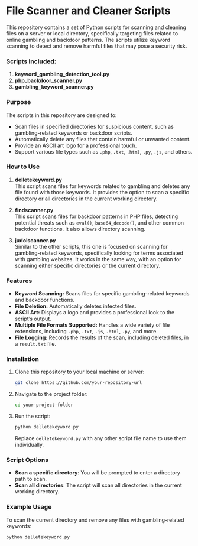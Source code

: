# File Scanner and Cleaner Scripts

This repository contains a set of Python scripts for scanning and cleaning files on a server or local directory, specifically targeting files related to online gambling and backdoor patterns. The scripts utilize keyword scanning to detect and remove harmful files that may pose a security risk.

### Scripts Included:
1. **keyword_gambling_detection_tool.py**
2. **php_backdoor_scanner.py**
3. **gambling_keyword_scanner.py**

### Purpose
The scripts in this repository are designed to:
- Scan files in specified directories for suspicious content, such as gambling-related keywords or backdoor scripts.
- Automatically delete any files that contain harmful or unwanted content.
- Provide an ASCII art logo for a professional touch.
- Support various file types such as `.php`, `.txt`, `.html`, `.py`, `.js`, and others.

### How to Use

1. **delletekeyword.py**  
   This script scans files for keywords related to gambling and deletes any file found with those keywords. It provides the option to scan a specific directory or all directories in the current working directory.

2. **findscanner.py**  
   This script scans files for backdoor patterns in PHP files, detecting potential threats such as `eval()`, `base64_decode()`, and other common backdoor functions. It also allows directory scanning.

3. **judolscanner.py**  
   Similar to the other scripts, this one is focused on scanning for gambling-related keywords, specifically looking for terms associated with gambling websites. It works in the same way, with an option for scanning either specific directories or the current directory.

### Features
- **Keyword Scanning:** Scans files for specific gambling-related keywords and backdoor functions.
- **File Deletion:** Automatically deletes infected files.
- **ASCII Art:** Displays a logo and provides a professional look to the script’s output.
- **Multiple File Formats Supported:** Handles a wide variety of file extensions, including `.php`, `.txt`, `.js`, `.html`, `.py`, and more.
- **File Logging:** Records the results of the scan, including deleted files, in a `result.txt` file.

### Installation
1. Clone this repository to your local machine or server:
    ```bash
    git clone https://github.com/your-repository-url
    ```

2. Navigate to the project folder:
    ```bash
    cd your-project-folder
    ```

3. Run the script:
    ```bash
    python delletekeyword.py
    ```

    Replace `delletekeyword.py` with any other script file name to use them individually.

### Script Options
- **Scan a specific directory**: You will be prompted to enter a directory path to scan.
- **Scan all directories**: The script will scan all directories in the current working directory.

### Example Usage
To scan the current directory and remove any files with gambling-related keywords:
```bash
python delletekeyword.py
